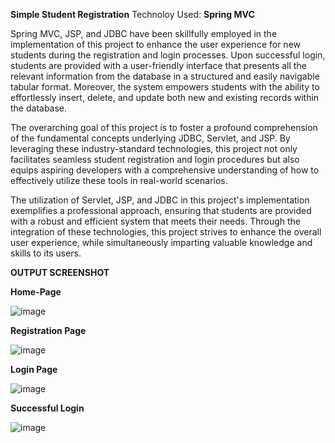 **Simple Student Registration**
Technoloy Used: **Spring MVC**

Spring MVC, JSP, and JDBC have been skillfully employed in the implementation of this project to enhance the user experience for new students during the registration and login processes. Upon successful login, students are provided with a user-friendly interface that presents all the relevant information from the database in a structured and easily navigable tabular format. Moreover, the system empowers students with the ability to effortlessly insert, delete, and update both new and existing records within the database.

The overarching goal of this project is to foster a profound comprehension of the fundamental concepts underlying JDBC, Servlet, and JSP. By leveraging these industry-standard technologies, this project not only facilitates seamless student registration and login procedures but also equips aspiring developers with a comprehensive understanding of how to effectively utilize these tools in real-world scenarios.

The utilization of Servlet, JSP, and JDBC in this project's implementation exemplifies a professional approach, ensuring that students are provided with a robust and efficient system that meets their needs. Through the integration of these technologies, this project strives to enhance the overall user experience, while simultaneously imparting valuable knowledge and skills to its users.


**OUTPUT SCREENSHOT**

**Home-Page**

![image](https://github.com/Manish6363/Simple_Student_Registration_Login_JSP/assets/145590479/a3a794c2-0272-4574-a4ff-596b44ad8301)


**Registration Page**

![image](https://github.com/Manish6363/Simple_Student_Registration_Login_JSP/assets/145590479/0fbc564e-1b71-44ad-a50b-4dd8afbd281a)

**Login Page**

![image](https://github.com/Manish6363/Simple_Student_Registration_Login_JSP/assets/145590479/5d9a9239-8002-4880-91d9-e34b8f819a80)


**Successful Login**

![image](https://github.com/Manish6363/Simple_Student_Registration_Login_JSP/assets/145590479/5c6a31e3-c4b5-45ac-8c33-fb314ef0919b)




